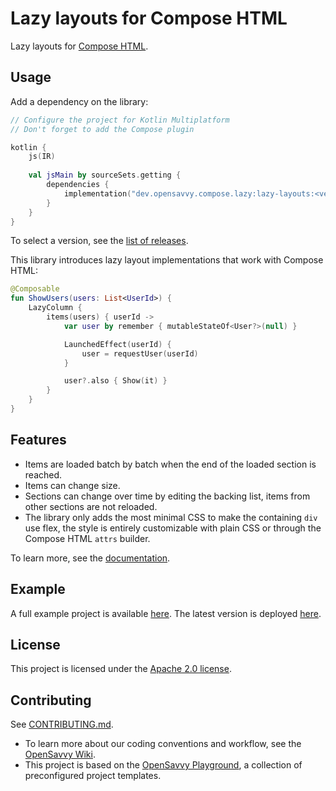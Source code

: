 # Lazy layouts for Compose HTML

Lazy layouts for [Compose HTML](https://github.com/JetBrains/compose-multiplatform#compose-html).

## Usage

Add a dependency on the library:
```kotlin
// Configure the project for Kotlin Multiplatform
// Don't forget to add the Compose plugin

kotlin {
	js(IR)
	
	val jsMain by sourceSets.getting {
		dependencies {
			implementation("dev.opensavvy.compose.lazy:lazy-layouts:<version>")
		}
	}
}
```
To select a version, see the [list of releases](https://gitlab.com/opensavvy/ui/compose-lazy-html/-/releases).

This library introduces lazy layout implementations that work with Compose HTML:
```kotlin
@Composable
fun ShowUsers(users: List<UserId>) {
    LazyColumn {
        items(users) { userId ->
            var user by remember { mutableStateOf<User?>(null) }

            LaunchedEffect(userId) {
                user = requestUser(userId)
            }

            user?.also { Show(it) }
        }
    }
}
```

## Features

- Items are loaded batch by batch when the end of the loaded section is reached.
- Items can change size.
- Sections can change over time by editing the backing list, items from other sections are not reloaded.
- The library only adds the most minimal CSS to make the containing `div` use flex, the style is entirely customizable with plain CSS or through the Compose HTML `attrs` builder.

To learn more, see the [documentation](https://opensavvy.gitlab.io/ui/compose-lazy-html/api-docs/index.html).

## Example

A full example project is available [here](demo). The latest version is deployed [here](https://opensavvy.gitlab.io/ui/compose-lazy-html/demo/index.html).

## License

This project is licensed under the [Apache 2.0 license](LICENSE).

## Contributing

See [CONTRIBUTING.md](CONTRIBUTING.md).
- To learn more about our coding conventions and workflow, see the [OpenSavvy Wiki](https://gitlab.com/opensavvy/wiki/-/blob/main/README.md#wiki).
- This project is based on the [OpenSavvy Playground](docs/playground/README.md), a collection of preconfigured project templates.

